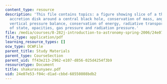 ```yaml
---
content_type: resource
description: 'This file contains topics: a figure showing slice of a thin Keplerian
  accretion disk around a central black hole, conservation of mass, angular momentum,
  vertical pressure balance, conservation of energy, radiative transport, equation
  of state, opacities, gas pressure and radiation pressure.'
file: /media/courses/8-282j-introduction-to-astronomy-spring-2006/24e07e53f04cd1adcbbd68550808bdb2_shakurasunyaev.pdf
file_type: application/pdf
learning_resource_types: []
ocw_type: OCWFile
parent_title: Study Materials
parent_type: CourseSection
parent_uid: ff43e213-2962-e107-d856-025d4254f3b9
resourcetype: Document
title: shakurasunyaev.pdf
uid: 24e07e53-f04c-d1ad-cbbd-68550808bdb2
---
```

